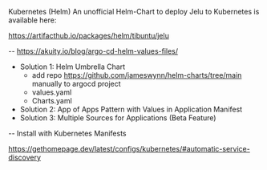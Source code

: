 Kubernetes (Helm)
An unofficial Helm-Chart to deploy Jelu to Kubernetes is available here:

https://artifacthub.io/packages/helm/tibuntu/jelu

-- https://akuity.io/blog/argo-cd-helm-values-files/

- Solution 1: Helm Umbrella Chart
  - add repo https://github.com/jameswynn/helm-charts/tree/main manually to argocd project
  - values.yaml
  - Charts.yaml
- Solution 2: App of Apps Pattern with Values in Application Manifest
- Solution 3: Multiple Sources for Applications (Beta Feature)


-- Install with Kubernetes Manifests

https://gethomepage.dev/latest/configs/kubernetes/#automatic-service-discovery



